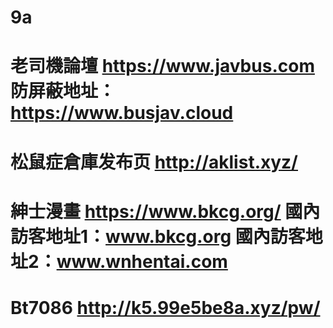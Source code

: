 # 9a
# 老司機論壇 https://www.javbus.com 防屏蔽地址：https://www.busjav.cloud
# 松鼠症倉庫发布页 http://aklist.xyz/
# 紳士漫畫 https://www.bkcg.org/ 國內訪客地址1：www.bkcg.org 國內訪客地址2：www.wnhentai.com
# Bt7086 http://k5.99e5be8a.xyz/pw/
